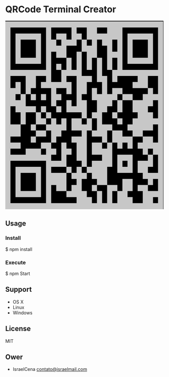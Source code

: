 # QRCode Terminal Creator
![QR Code](./qrImage.png)

## Usage

### Install

  $ npm install

### Execute

  $ npm Start

## Support

- OS X
- Linux
- Windows

## License
  MIT

## Ower

- IsraelCena <contato@israelmail.com>
